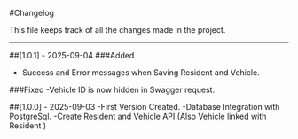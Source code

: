 #Changelog

This file keeps track of all the changes made in the project.

---------------------------------------------------

##[1.0.1] - 2025-09-04
###Added
- Success and Error messages when Saving Resident and Vehicle.

###Fixed
-Vehicle ID is now hidden in Swagger request.

##[1.0.0] - 2025-09-03
-First Version Created.
-Database Integration with PostgreSql.
-Create Resident and Vehicle API.(Also Vehicle linked with Resident )